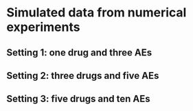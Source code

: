 # Simulated data from numerical experiments

## Setting 1: one drug and three AEs
## Setting 2: three drugs and five AEs
## Setting 3: five drugs and ten AEs
